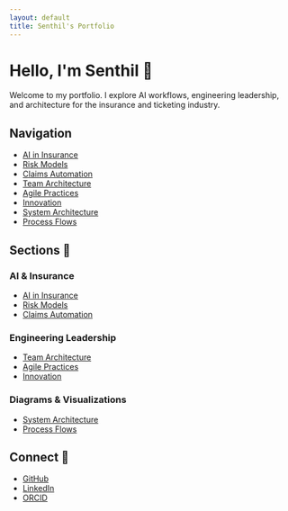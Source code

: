 ```yaml
---
layout: default
title: Senthil's Portfolio
---
```


# Hello, I'm Senthil 👋

Welcome to my portfolio. I explore AI workflows, engineering leadership, and architecture for the insurance and ticketing industry.

## Navigation

- [AI in Insurance](whitepapers/ai-in-insurance)
- [Risk Models](whitepapers/risk-models)
- [Claims Automation](whitepapers/claims-automation)
- [Team Architecture](leadership/team-architecture)
- [Agile Practices](leadership/agile-practices)
- [Innovation](leadership/innovation)
- [System Architecture](diagrams/system-architecture)
- [Process Flows](diagrams/process-flows)

## Sections 📄

### AI & Insurance
- [AI in Insurance](whitepapers/ai-in-insurance)
- [Risk Models](whitepapers/risk-models)
- [Claims Automation](whitepapers/claims-automation)

### Engineering Leadership
- [Team Architecture](leadership/team-architecture)
- [Agile Practices](leadership/agile-practices)
- [Innovation](leadership/innovation)

### Diagrams & Visualizations
- [System Architecture](diagrams/system-architecture)
- [Process Flows](diagrams/process-flows)

## Connect 🔗
- [GitHub](https://github.com/devsenweb)
- [LinkedIn](https://www.linkedin.com/in/senthilkumar-subbaiya/)
- [ORCID](https://orcid.org/0009-0002-2768-8303)

<!-- Last updated: 2024-05-06 --> 
